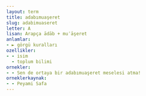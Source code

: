 ```yaml
---
layout: term
title: adabımuaşeret
slug: adabimuaseret
letter: A
lisan: Arapça ādāb + muʿāşeret
anlamlar:
- ► görgü kuralları
ozellikler:
- - isim
  - toplum bilimi
ornekler:
- - Sen de ortaya bir adabımuaşeret meselesi atma!
orneklerkaynak:
- - Peyami Safa
---
```

